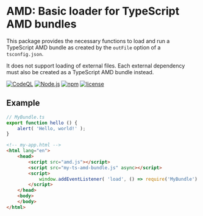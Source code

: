AMD: Basic loader for TypeScript AMD bundles
============================================

This package provides the necessary functions to load and run a TypeScript AMD
bundle as created by the `outFile` option of a `tsconfig.json`.

It does not support loading of external files. Each external dependency must
also be created as a TypeScript AMD bundle instead.



[![CodeQL](https://github.com/typescriptlibs/amd/workflows/CodeQL/badge.svg)](https://github.com/typescriptlibs/amd/actions/workflows/codeql.yml)
[![Node.js](https://github.com/typescriptlibs/amd/workflows/Node.js/badge.svg)](https://github.com/typescriptlibs/amd/actions/workflows/node.js.yml)
[![npm](https://img.shields.io/npm/v/@typescriptlibs/amd.svg)](https://www.npmjs.com/package/@typescriptlibs/amd)
[![license](https://img.shields.io/npm/l/@typescriptlibs/amd.svg)](https://github.com/typescriptlibs/amd/blob/main/LICENSE.md)



Example
-------

``` TypeScript
// MyBundle.ts
export function hello () {
    alert( 'Hello, world!' );
}
```

``` HTML
<!-- my-app.html -->
<html lang="en">
    <head>
        <script src="amd.js"></script>
        <script src="my-ts-amd-bundle.js" async></script>
        <script>
            window.addEventListener( 'load', () => require('MyBundle').hello() );
        </script>
    </head>
    <body>
    </body>
</html>
```
